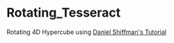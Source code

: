 # Rotating_Tesseract

Rotating 4D Hypercube using [Daniel Shiffman's Tutorial](https://thecodingtrain.com/CodingChallenges/113-hypercube.html) 
